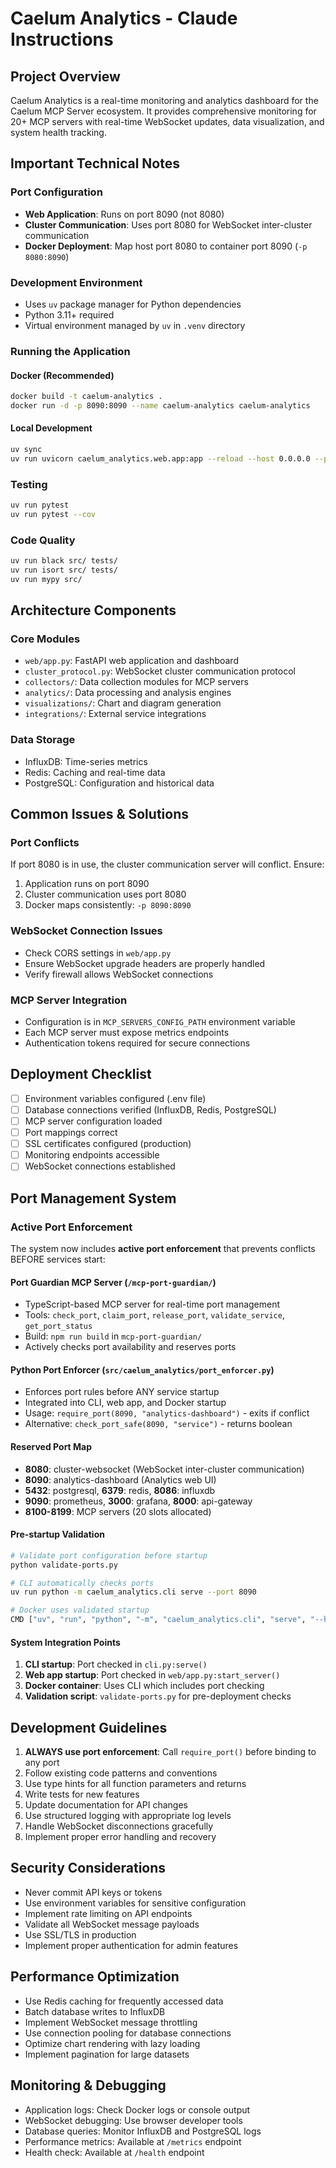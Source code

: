 # Caelum Analytics - Claude Instructions

## Project Overview
Caelum Analytics is a real-time monitoring and analytics dashboard for the Caelum MCP Server ecosystem. It provides comprehensive monitoring for 20+ MCP servers with real-time WebSocket updates, data visualization, and system health tracking.

## Important Technical Notes

### Port Configuration
- **Web Application**: Runs on port 8090 (not 8080)
- **Cluster Communication**: Uses port 8080 for WebSocket inter-cluster communication
- **Docker Deployment**: Map host port 8080 to container port 8090 (`-p 8080:8090`)

### Development Environment
- Uses `uv` package manager for Python dependencies
- Python 3.11+ required
- Virtual environment managed by `uv` in `.venv` directory

### Running the Application

#### Docker (Recommended)
```bash
docker build -t caelum-analytics .
docker run -d -p 8090:8090 --name caelum-analytics caelum-analytics
```

#### Local Development
```bash
uv sync
uv run uvicorn caelum_analytics.web.app:app --reload --host 0.0.0.0 --port 8090
```

### Testing
```bash
uv run pytest
uv run pytest --cov
```

### Code Quality
```bash
uv run black src/ tests/
uv run isort src/ tests/
uv run mypy src/
```

## Architecture Components

### Core Modules
- `web/app.py`: FastAPI web application and dashboard
- `cluster_protocol.py`: WebSocket cluster communication protocol
- `collectors/`: Data collection modules for MCP servers
- `analytics/`: Data processing and analysis engines
- `visualizations/`: Chart and diagram generation
- `integrations/`: External service integrations

### Data Storage
- InfluxDB: Time-series metrics
- Redis: Caching and real-time data
- PostgreSQL: Configuration and historical data

## Common Issues & Solutions

### Port Conflicts
If port 8080 is in use, the cluster communication server will conflict. Ensure:
1. Application runs on port 8090
2. Cluster communication uses port 8080
3. Docker maps consistently: `-p 8090:8090`

### WebSocket Connection Issues
- Check CORS settings in `web/app.py`
- Ensure WebSocket upgrade headers are properly handled
- Verify firewall allows WebSocket connections

### MCP Server Integration
- Configuration is in `MCP_SERVERS_CONFIG_PATH` environment variable
- Each MCP server must expose metrics endpoints
- Authentication tokens required for secure connections

## Deployment Checklist
- [ ] Environment variables configured (.env file)
- [ ] Database connections verified (InfluxDB, Redis, PostgreSQL)
- [ ] MCP server configuration loaded
- [ ] Port mappings correct
- [ ] SSL certificates configured (production)
- [ ] Monitoring endpoints accessible
- [ ] WebSocket connections established

## Port Management System

### Active Port Enforcement
The system now includes **active port enforcement** that prevents conflicts BEFORE services start:

#### Port Guardian MCP Server (`/mcp-port-guardian/`)
- TypeScript-based MCP server for real-time port management
- Tools: `check_port`, `claim_port`, `release_port`, `validate_service`, `get_port_status`
- Build: `npm run build` in `mcp-port-guardian/`
- Actively checks port availability and reserves ports

#### Python Port Enforcer (`src/caelum_analytics/port_enforcer.py`)
- Enforces port rules before ANY service startup
- Integrated into CLI, web app, and Docker startup
- Usage: `require_port(8090, "analytics-dashboard")` - exits if conflict
- Alternative: `check_port_safe(8090, "service")` - returns boolean

#### Reserved Port Map
- **8080**: cluster-websocket (WebSocket inter-cluster communication)
- **8090**: analytics-dashboard (Analytics web UI)
- **5432**: postgresql, **6379**: redis, **8086**: influxdb
- **9090**: prometheus, **3000**: grafana, **8000**: api-gateway
- **8100-8199**: MCP servers (20 slots allocated)

#### Pre-startup Validation
```bash
# Validate port configuration before startup
python validate-ports.py

# CLI automatically checks ports
uv run python -m caelum_analytics.cli serve --port 8090

# Docker uses validated startup
CMD ["uv", "run", "python", "-m", "caelum_analytics.cli", "serve", "--host", "0.0.0.0", "--port", "8090"]
```

#### System Integration Points
1. **CLI startup**: Port checked in `cli.py:serve()` 
2. **Web app startup**: Port checked in `web/app.py:start_server()`
3. **Docker container**: Uses CLI which includes port checking
4. **Validation script**: `validate-ports.py` for pre-deployment checks

## Development Guidelines
1. **ALWAYS use port enforcement**: Call `require_port()` before binding to any port
2. Follow existing code patterns and conventions
3. Use type hints for all function parameters and returns
4. Write tests for new features
5. Update documentation for API changes
6. Use structured logging with appropriate log levels
7. Handle WebSocket disconnections gracefully
8. Implement proper error handling and recovery

## Security Considerations
- Never commit API keys or tokens
- Use environment variables for sensitive configuration
- Implement rate limiting on API endpoints
- Validate all WebSocket message payloads
- Use SSL/TLS in production
- Implement proper authentication for admin features

## Performance Optimization
- Use Redis caching for frequently accessed data
- Batch database writes to InfluxDB
- Implement WebSocket message throttling
- Use connection pooling for database connections
- Optimize chart rendering with lazy loading
- Implement pagination for large datasets

## Monitoring & Debugging
- Application logs: Check Docker logs or console output
- WebSocket debugging: Use browser developer tools
- Database queries: Monitor InfluxDB and PostgreSQL logs
- Performance metrics: Available at `/metrics` endpoint
- Health check: Available at `/health` endpoint